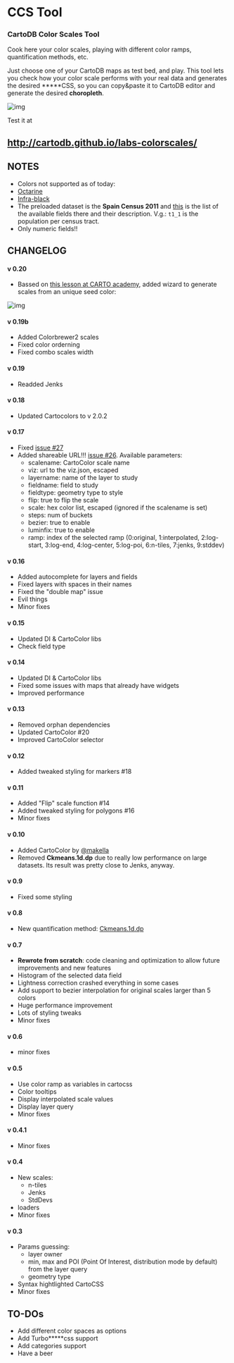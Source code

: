 # CCS Tool
### CartoDB Color Scales Tool

Cook here your color scales, playing with different color ramps, quantification methods, etc.

Just choose one of your CartoDB maps as test bed, and play. This tool lets you check how your color scale performs with your real data and generates the desired \*\*\*\*\*CSS, so you can copy&paste it to CartoDB editor and generate the desired **choropleth**.

![img](http://pix.toile-libre.org/upload/original/1468245311.png)


Test it at

## http://cartodb.github.io/labs-colorscales/

## NOTES

* Colors not supported as of today:
 * [Octarine](http://wiki.lspace.org/mediawiki/Octarine)
 * [Infra-black](http://wiki.lspace.org/mediawiki/Infra-black)
* The preloaded dataset is the **Spain Census 2011** and [this](http://www.ine.es/censos2011_datos/indicadores_seccen_rejilla.xls) is the list of the available fields there and their description. V.g.: `t1_1` is the population per census tract.
* Only numeric fields!!

## CHANGELOG

#### v 0.20
* Bassed on [this lesson at CARTO academy](https://carto.com/academy/courses/intermediate-design/choose-colors-2/), added wizard to generate scales from an unique seed color:

![img](http://pix.toile-libre.org/upload/original/1469185796.png)


#### v 0.19b
* Added Colorbrewer2 scales
* Fixed color orderning
* Fixed combo scales width

#### v 0.19
* Readded Jenks

#### v 0.18
* Updated Cartocolors to v 2.0.2

#### v 0.17
* Fixed [issue #27](https://github.com/CartoDB/labs-colorscales/issues/27)
* Added shareable URL!!! [issue #26](https://github.com/CartoDB/labs-colorscales/issues/26). Available parameters:
  * scalename: CartoColor scale name
  * viz: url to the viz.json, escaped
  * layername: name of the layer to study
  * fieldname: field to study
  * fieldtype: geometry type to style
  * flip: true to flip the scale
  * scale: hex color list, escaped (ignored if the scalename is set)
  * steps: num of buckets
  * bezier: true to enable
  * luminfix: true to enable
  * ramp: index of the selected ramp (0:original, 1:interpolated, 2:log-start, 3:log-end, 4:log-center, 5:log-poi, 6:n-tiles, 7:jenks, 9:stddev)


#### v 0.16
* Added autocomplete for layers and fields
* Fixed layers with spaces in their names
* Fixed the "double map" issue
* Evil things
* Minor fixes

#### v 0.15
* Updated DI & CartoColor libs
* Check field type

#### v 0.14
* Updated DI & CartoColor libs
* Fixed some issues with maps that already have widgets
* Improved performance

#### v 0.13
* Removed orphan dependencies
* Updated CartoColor #20
* Improved CartoColor selector

#### v 0.12
* Added tweaked styling for markers #18

#### v 0.11
* Added "Flip" scale function #14
* Added tweaked styling for polygons #16
* Minor fixes


#### v 0.10
* Added CartoColor by [@makella](https://github.com/makella)
* Removed **Ckmeans.1d.dp** due to really low performance on large datasets. Its result was pretty close to Jenks, anyway.

#### v 0.9
* Fixed some styling

#### v 0.8
* New quantification method: [Ckmeans.1d.dp](https://journal.r-project.org/archive/2011-2/RJournal_2011-2_Wang+Song.pdf)

#### v 0.7
* **Rewrote from scratch**: code cleaning and optimization to allow future improvements and new features
* Histogram of the selected data field
* Lightness correction crashed everything in some cases
* Add support to bezier interpolation for original scales larger than 5 colors
* Huge performance improvement
* Lots of styling tweaks
* Minor fixes

#### v 0.6
* minor fixes

#### v 0.5
* Use color ramp as variables in cartocss
* Color tooltips
* Display interpolated scale values
* Display layer query
* Minor fixes

#### v 0.4.1
* Minor fixes

#### v 0.4
* New scales:
    * n-tiles
    * Jenks
    * StdDevs
* loaders
* Minor fixes

#### v 0.3
* Params guessing:
    * layer owner
    * min, max and POI (Point Of Interest, distribution mode by default) from the layer query
    * geometry type
* Syntax hightlighted CartoCSS
* Minor fixes

## TO-DOs

* Add different color spaces as options
* Add Turbo\*\*\*\*\*css support
* Add categories support
* Have a beer
